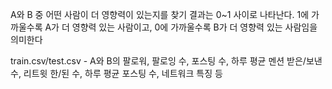 A와 B 중 어떤 사람이 더 영향력이 있는지를 찾기
결과는 0~1 사이로 나타난다.
1에 가까울수록 A가 더 영향력 있는 사람이고, 0에 가까울수록 B가 더 영향력 있는 사람임을 의미한다

train.csv/test.csv - A와 B의 팔로워, 팔로잉 수, 포스팅 수, 하루 평균 멘션 받은/보낸 수, 리트윗 한/된 수, 하루 평균 포스팅 수, 네트워크 특징 등

